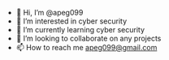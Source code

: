 - 👋 Hi, I’m @apeg099
- 👀 I’m interested in cyber security
- 🌱 I’m currently learning cyber security
- 💞️ I’m looking to collaborate on any projects
- 📫 How to reach me apeg099@gmail.com

<!---
apeg099/apeg099 is a ✨ special ✨ repository because its `README.md` (this file) appears on your GitHub profile.
You can click the Preview link to take a look at your changes.
--->
